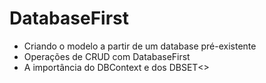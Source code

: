 # DatabaseFirst
- Criando o modelo a partir de um database pré-existente
- Operações de CRUD com DatabaseFirst
- A importância do DBContext e dos DBSET<>
